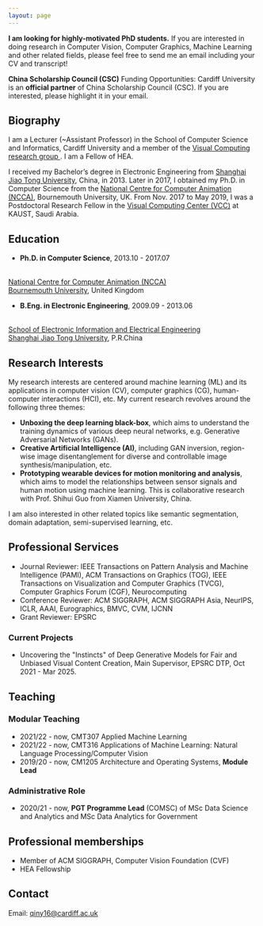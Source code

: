 ```yaml
---
layout: page
---
```


**I am looking for highly-motivated PhD students.** If you are interested in doing research in Computer Vision, Computer Graphics, Machine Learning and other related fields, please feel free to send me an email including your CV and transcript!

**China Scholarship Council (CSC)** Funding Opportunities: Cardiff University is an **official partner** of China Scholarship Council (CSC). If you are interested, please highlight it in your email.

## Biography

I am a Lecturer (~Assistant Professor) in the School of Computer Science and Informatics, Cardiff University and a member of the <a href="https://www.cardiff.ac.uk/computer-science/research/groups/visual-computing" target="_blank">Visual Computing research group </a>. I am a Fellow of HEA.

I received my Bachelor’s degree in Electronic Engineering from <a href="http://www.sjtu.edu.cn/" target="_blank">Shanghai Jiao Tong University</a>, China, in 2013. Later in 2017, I obtained my Ph.D. in Computer Science from the <a href="https://ncca.bournemouth.ac.uk/" target="_blank">National Centre for Computer Animation (NCCA)</a>, Bournemouth University, UK. From Nov. 2017 to May 2019, I was a Postdoctoral Research Fellow in the <a href="https://vcc.kaust.edu.sa/" target="_blank">Visual Computing Center (VCC)</a> at KAUST, Saudi Arabia.

## Education

- __Ph.D. in Computer Science__, 2013.10 - 2017.07
<br/>
<a href="https://ncca.bournemouth.ac.uk/" target="_blank">National Centre for Computer Animation (NCCA)</a>
<br/>
<a href="https://www1.bournemouth.ac.uk/" target="_blank">Bournemouth University</a>, United Kingdom

- __B.Eng. in Electronic Engineering__, 2009.09 - 2013.06
<br/>
<a href="https://www.seiee.sjtu.edu.cn/" target="_blank">School of Electronic Information and Electrical Engineering</a>
<br/>
<a href="http://www.sjtu.edu.cn/" target="_blank">Shanghai Jiao Tong University</a>, P.R.China

## Research Interests

My research interests are centered around machine learning (ML) and its applications in computer vision (CV), computer graphics (CG), human-computer interactions (HCI), etc. My current research revolves around the following three themes:

* **Unboxing the deep learning black-box**, which aims to understand the training dynamics of various deep neural networks, e.g. Generative Adversarial Networks (GANs).
* **Creative Artificial Intelligence (AI)**, including GAN inversion, region-wise image disentanglement for diverse and controllable image synthesis/manipulation, etc.
* **Prototyping wearable devices for motion monitoring and analysis**, which aims to model the relationships between sensor signals and human motion using machine learning. This is collaborative research with Prof. Shihui Guo from Xiamen University, China.

I am also interested in other related topics like semantic segmentation, domain adaptation, semi-supervised learning, etc.

## Professional Services
* Journal Reviewer: IEEE Transactions on Pattern Analysis and Machine Intelligence (PAMI), ACM Transactions on Graphics (TOG), IEEE Transactions on Visualization and Computer Graphics (TVCG), Computer Graphics Forum (CGF), Neurocomputing
* Conference Reviewer: ACM SIGGRAPH, ACM SIGGRAPH Asia, NeurIPS, ICLR, AAAI, Eurographics, BMVC, CVM, IJCNN
* Grant Reviewer: EPSRC

### Current Projects

* Uncovering the "Instincts" of Deep Generative Models for Fair and Unbiased Visual Content Creation, Main Supervisor, EPSRC DTP, Oct 2021 - Mar 2025.

## Teaching

### Modular Teaching
* 2021/22 - now, CMT307 Applied Machine Learning
* 2021/22 - now, CMT316 Applications of Machine Learning: Natural Language Processing/Computer Vision
* 2019/20 - now, CM1205 Architecture and Operating Systems, **Module Lead**

### Administrative Role
* 2020/21 - now, **PGT Programme Lead** (COMSC) of MSc Data Science and Analytics and MSc Data Analytics for Government

## Professional memberships
* Member of ACM SIGGRAPH, Computer Vision Foundation (CVF)
* HEA Fellowship

## Contact
Email: qiny16@cardiff.ac.uk
<br/>

